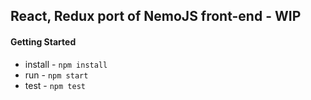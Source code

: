 React, Redux port of NemoJS front-end - WIP
---

#### Getting Started

 - install - `npm install`
 - run - `npm start`
 - test - `npm test`
